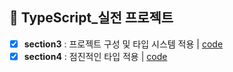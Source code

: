 ## 💠 TypeScript_실전 프로젝트
- [x] **section3** : 프로젝트 구성 및 타입 시스템 적용 | [code](https://github.com/gay0ung/JS_study/commit/a56ce0fe9c944b7e291f4b265f51654084f83b1f)
- [x] **section4** : 점진적인 타입 적용 | [code](https://github.com/gay0ung/JS_study/commit/3fd3ead67b7b65535351eff09b8a9904afc8210a)
